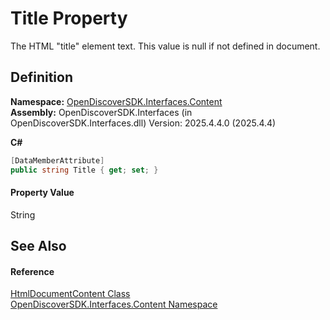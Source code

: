 # Title Property


The HTML "title" element text. This value is null if not defined in document.



## Definition
**Namespace:** <a href="79f11d04-c275-b915-db5b-ab2227989555">OpenDiscoverSDK.Interfaces.Content</a>  
**Assembly:** OpenDiscoverSDK.Interfaces (in OpenDiscoverSDK.Interfaces.dll) Version: 2025.4.4.0 (2025.4.4)

**C#**
``` C#
[DataMemberAttribute]
public string Title { get; set; }
```



#### Property Value
String

## See Also


#### Reference
<a href="9e724f95-10b9-9a29-698d-9d88a616d5e0">HtmlDocumentContent Class</a>  
<a href="79f11d04-c275-b915-db5b-ab2227989555">OpenDiscoverSDK.Interfaces.Content Namespace</a>  
